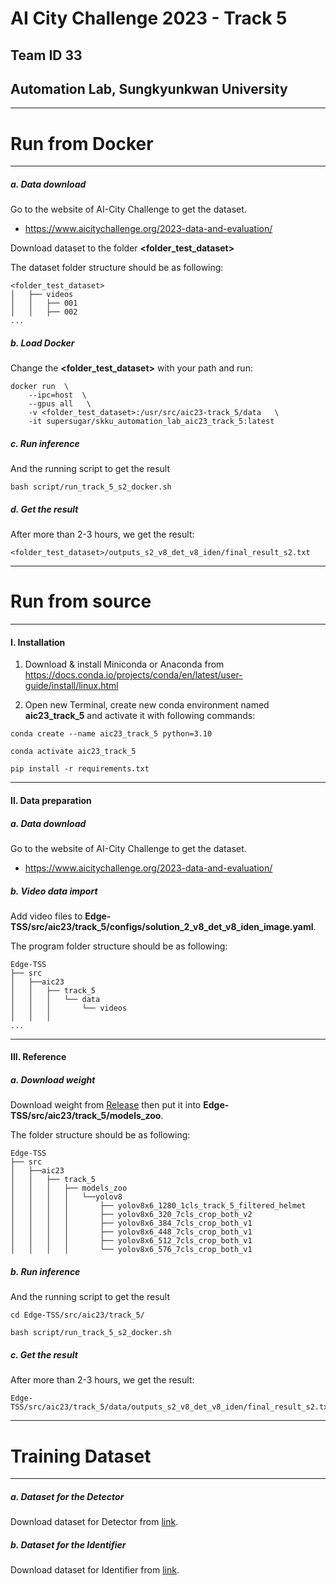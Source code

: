 # AI City Challenge 2023 - Track 5
## Team ID 33

## Automation Lab, Sungkyunkwan University

---

# Run from Docker

---

##### a. Data download

Go to the website of AI-City Challenge to get the dataset.

- https://www.aicitychallenge.org/2023-data-and-evaluation/

Download dataset to the folder **<folder_test_dataset>**

The dataset folder structure should be as following:

```
<folder_test_dataset>
│   ├── videos
│   │   ├── 001
│   │   ├── 002
...
```

##### b. Load Docker

Change the **<folder_test_dataset>** with your path and run:

```shell
docker run  \
    --ipc=host  \
    --gpus all   \
    -v <folder_test_dataset>:/usr/src/aic23-track_5/data   \
    -it supersugar/skku_automation_lab_aic23_track_5:latest
```

##### c. Run inference

And the running script to get the result

```shell
bash script/run_track_5_s2_docker.sh 
```

##### d. Get the result
After more than 2-3 hours, we get the result:
```
<folder_test_dataset>/outputs_s2_v8_det_v8_iden/final_result_s2.txt
```

---

# Run from source

---

#### I. Installation

1. Download & install Miniconda or Anaconda from https://docs.conda.io/projects/conda/en/latest/user-guide/install/linux.html


2. Open new Terminal, create new conda environment named **aic23_track_5** and activate it with following commands:

```shell
conda create --name aic23_track_5 python=3.10

conda activate aic23_track_5

pip install -r requirements.txt
```

---


#### II. Data preparation

##### a. Data download

Go to the website of AI-City Challenge to get the dataset.

- https://www.aicitychallenge.org/2023-data-and-evaluation/

##### b. Video data import

Add video files to **Edge-TSS/src/aic23/track_5/configs/solution_2_v8_det_v8_iden_image.yaml**.
   
The program folder structure should be as following:

```
Edge-TSS
├── src
│   ├──aic23
│   │   ├── track_5
│   │   │   └── data
│   │   │       └── videos
│   │   │  
...
```

---

#### III. Reference

##### a. Download weight 

Download weight from [Release](https://www.google.com) then put it into **Edge-TSS/src/aic23/track_5/models_zoo**.

The folder structure should be as following:
```
Edge-TSS
├── src
│   ├──aic23
│   │   ├── track_5
│   │   │   ├── models_zoo
│   │   │   │   └──yolov8
│   │   │   │       ├── yolov8x6_1280_1cls_track_5_filtered_helmet
│   │   │   │       ├── yolov8x6_320_7cls_crop_both_v2
│   │   │   │       ├── yolov8x6_384_7cls_crop_both_v1
│   │   │   │       ├── yolov8x6_448_7cls_crop_both_v1
│   │   │   │       ├── yolov8x6_512_7cls_crop_both_v1
│   │   │   │       └── yolov8x6_576_7cls_crop_both_v1
```

##### b. Run inference

And the running script to get the result

```shell
cd Edge-TSS/src/aic23/track_5/

bash script/run_track_5_s2_docker.sh 
```

##### c. Get the result
After more than 2-3 hours, we get the result:
```
Edge-TSS/src/aic23/track_5/data/outputs_s2_v8_det_v8_iden/final_result_s2.txt
```

---

# Training Dataset

---

##### a. Dataset for the Detector

Download dataset for Detector from [link](https://www.google.com).

##### b. Dataset for the Identifier

Download dataset for Identifier from [link](https://www.google.com).
